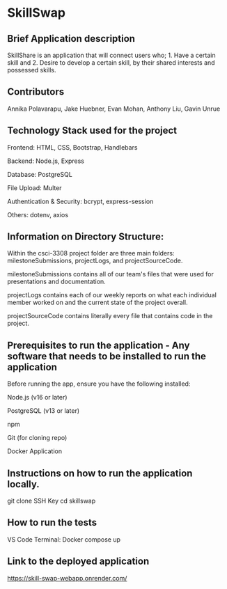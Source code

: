 # SkillSwap

## Brief Application description
SkillShare is an application that will connect users who; 1. Have a certain skill
and 2. Desire to develop a certain skill, by their shared interests and possessed skills.
## Contributors
Annika Polavarapu, Jake Huebner, Evan Mohan, Anthony Liu, Gavin Unrue

## Technology Stack used for the project
Frontend: HTML, CSS, Bootstrap, Handlebars

Backend: Node.js, Express

Database: PostgreSQL

File Upload: Multer

Authentication & Security: bcrypt, express-session

Others: dotenv, axios

## Information on Directory Structure:

Within the csci-3308 project folder are three main folders: milestoneSubmissions, projectLogs, and projectSourceCode. 

milestoneSubmissions contains all of our team's files that were used for presentations and documentation.

projectLogs contains each of our weekly reports on what each individual member worked on and the current state of the project overall.

projectSourceCode contains literally every file that contains code in the project. 

## Prerequisites to run the application - Any software that needs to be installed to run the application
Before running the app, ensure you have the following installed:

Node.js (v16 or later)

PostgreSQL (v13 or later)

npm

Git (for cloning repo)

Docker Application

## Instructions on how to run the application locally.

git clone SSH Key
cd skillswap

## How to run the tests

VS Code Terminal: Docker compose up

## Link to the deployed application
https://skill-swap-webapp.onrender.com/
